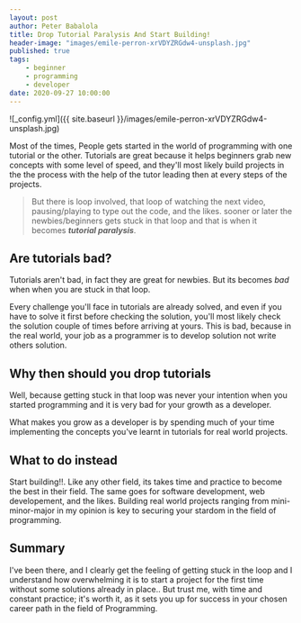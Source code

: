 ```yaml
---
layout: post
author: Peter Babalola
title: Drop Tutorial Paralysis And Start Building!
header-image: "images/emile-perron-xrVDYZRGdw4-unsplash.jpg"
published: true
tags:
    - beginner
    - programming
    - developer
date: 2020-09-27 10:00:00
---
```


![_config.yml]({{ site.baseurl }}/images/emile-perron-xrVDYZRGdw4-unsplash.jpg)

Most of the times, People gets started in the world of programming with one
tutorial or the other. Tutorials are great because it helps beginners grab new
concepts with some level of speed, and they'll most likely build projects in the
the process with the help of the tutor leading then at every steps of the projects.

>But there is loop involved, that loop of watching the next video, pausing/playing
to type out the code, and the likes. sooner or later the newbies/beginners gets
stuck in that loop and that is when it becomes **_tutorial paralysis_**.

## Are tutorials bad?

Tutorials aren't bad, in fact they are great for newbies. But its becomes *bad* when
when you are stuck in that loop.

Every challenge you'll face in tutorials are already solved, and even if you have
to solve it first before checking the solution, you'll most likely check the solution
couple of times before arriving at yours. This is bad, because in the real world, 
your job as a programmer is to develop solution not write others solution.

## Why then should you drop tutorials

Well, because getting stuck in that loop was never your intention when you started
programming and it is very bad for your growth as a developer.

What makes you grow as a developer is by spending much of your time implementing
the concepts you've learnt in tutorials for real world projects.

## What to do instead

Start building!!. Like any other field, its takes time and practice to become the
best in their field. The same goes for  software development, web developement, and
the likes. Building real world projects ranging from mini-minor-major in  my opinion
is key to securing your stardom in the field of programming.

## Summary

I've been there, and I clearly get the feeling of getting stuck in the loop and
I understand how overwhelming it is to start a project for the first time without
some solutions already in place.. But trust me, with time and constant practice;
it's worth it, as it sets you up for success in your chosen career path in the
field of Programming.
